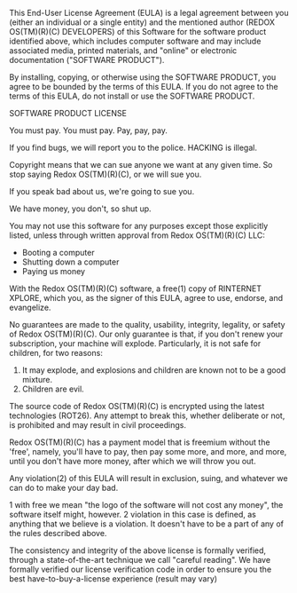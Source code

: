This End-User License Agreement (EULA) is a legal agreement between you
(either an individual or a single entity) and the mentioned author
(REDOX OS(TM)(R)(C) DEVELOPERS) of this Software for the software product
identified above, which includes computer software and may include associated
media, printed materials, and "online" or electronic documentation
("SOFTWARE PRODUCT").

By installing, copying, or otherwise using the SOFTWARE PRODUCT, you agree to be
bounded by the terms of this EULA.
If you do not agree to the terms of this EULA, do not install or use the
SOFTWARE PRODUCT.

SOFTWARE PRODUCT LICENSE

You must pay. You must pay. Pay, pay, pay.

If you find bugs, we will report you to the police. HACKING is illegal.

Copyright means that we can sue anyone we want at any given time. So stop saying
Redox OS(TM)(R)(C), or we will sue you.

If you speak bad about us, we're going to sue you.

We have money, you don't, so shut up.

You may not use this software for any purposes except those explicitly listed,
unless through written approval from Redox OS(TM)(R)(C) LLC:

- Booting a computer
- Shutting down a computer
- Paying us money

With the Redox OS(TM)(R)(C) software, a free(1) copy of RINTERNET XPLORE, which
you, as the signer of this EULA, agree to use, endorse, and evangelize.

No guarantees are made to the quality, usability, integrity, legality, or safety
of Redox OS(TM)(R)(C). Our only guarantee is that, if you don't renew your
subscription, your machine will explode. Particularly, it is not safe for
children, for two reasons:

1. It may explode, and explosions and children are known not to be a good
   mixture.
2. Children are evil.

The source code of Redox OS(TM)(R)(C) is encrypted using the latest technologies
(ROT26). Any attempt to break this, whether deliberate or not, is prohibited and
may result in civil proceedings.

Redox OS(TM)(R)(C) has a payment model that is freemium without the 'free',
namely, you'll have to pay, then pay some more, and more, and more, until you
don't have more money, after which we will throw you out.

Any violation(2) of this EULA will result in exclusion, suing, and whatever we
can do to make your day bad.

1 with free we mean "the logo of the software will not cost any money", the
  software itself might, however.
2 violation in this case is defined, as anything that we believe is a violation.
  It doesn't have to be a part of any of the rules described above.

The consistency and integrity of the above license is formally verified, through
a state-of-the-art technique we call "careful reading". We have formally
verified our license verification code in order to ensure you the best
have-to-buy-a-license experience (result may vary)
